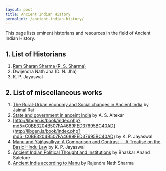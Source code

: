 ```yaml
---
layout: post
title: Ancient Indian History
permalink: /ancient-indian-history/
---
```


This page lists eminent historians and resources in the field of Ancient Indian History.

## 1. List of Historians

1. [Ram Sharan Sharma (R. S. Sharma)](/ram-sharan-sharma/)
2. Dwijendra Nath Jha (D. N. Jha)
3. K. P. Jayaswal

## 2. List of miscellaneous works

1. [The Rural-Urban economy and Social changes in Ancient India](https://archive.org/details/in.ernet.dli.2015.131670) by Jaimal Rai
2. [State and government in anceint India](https://archive.org/details/in.gov.ignca.16086/) by A. S. Altekar
3. [http://libgen.is/book/index.php?md5=C0BE3204B507FA4689FED37695BC40AD](http://libgen.is/book/index.php?md5=C0BE3204B507FA4689FED37695BC40AD) by K. P. Jayaswal
4. [Manu and Yājñavalkya: A Comparison and Contrast -- A Treatise on the Basic Hindu Law](http://libgen.is/book/index.php?md5=A0BD1A02A32C5A7D3E369BE2E9EA4D75) by K. P. Jayaswal
5. [Ancient Indian Political Thought and Institutions](https://www.indianculture.gov.in/ebooks/ancient-indian-political-thought-and-institutions) by Bhaskar Anand Saletore
6. [Ancient India according to Manu](https://archive.org/details/in.ernet.dli.2015.130313/) by Rajendra Nath Sharma












